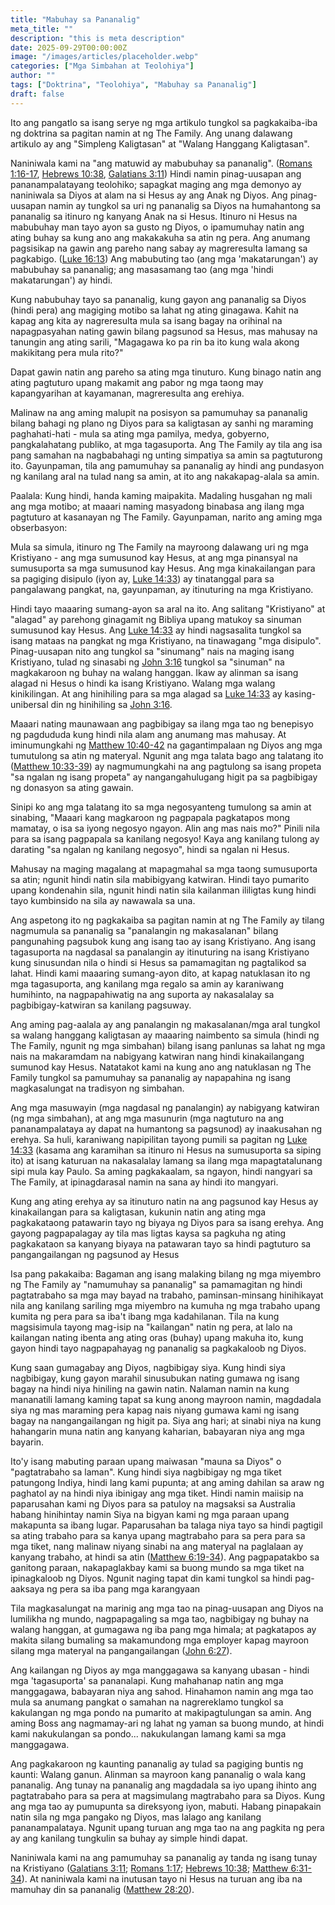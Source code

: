 ```yaml
---
title: "Mabuhay sa Pananalig"
meta_title: ""
description: "this is meta description"
date: 2025-09-29T00:00:00Z
image: "/images/articles/placeholder.webp"
categories: ["Mga Simbahan at Teolohiya"]
author: ""
tags: ["Doktrina", "Teolohiya", "Mabuhay sa Pananalig"]
draft: false
---
```

  
Ito ang pangatlo sa isang serye ng mga artikulo tungkol sa pagkakaiba-iba ng doktrina sa pagitan namin at ng The Family. Ang unang dalawang artikulo ay ang "Simpleng Kaligtasan" at "Walang Hanggang Kaligtasan".  
  
Naniniwala kami na "ang matuwid ay mabubuhay sa pananalig". ([Romans 1:16-17](http://www.biblegateway.com/passage/index.php?search=Romans+1%3A16-17;&version=50;&interface=print), [Hebrews 10:38](http://www.biblegateway.com/passage/index.php?search=Hebrews+10%3A38;&version=50;&interface=print), [Galatians 3:11](http://www.biblegateway.com/passage/index.php?search=Galatians+3%3A11;&version=50;&interface=print)) Hindi namin pinag-uusapan ang pananampalatayang teolohiko; sapagkat maging ang mga demonyo ay naniniwala sa Diyos at alam na si Hesus ay ang Anak ng Diyos. Ang pinag-uusapan namin ay tungkol sa uri ng pananalig sa Diyos na humahantong sa pananalig sa itinuro ng kanyang Anak na si Hesus. Itinuro ni Hesus na mabubuhay man tayo ayon sa gusto ng Diyos, o ipamumuhay natin ang ating buhay sa kung ano ang makakakuha sa atin ng pera. Ang anumang pagsisikap na gawin ang pareho nang sabay ay magreresulta lamang sa pagkabigo. ([Luke 16:13](http://www.biblegateway.com/passage/index.php?search=Luke+16%3A13;&version=50;&interface=print)) Ang mabubuting tao (ang mga 'makatarungan') ay mabubuhay sa pananalig; ang masasamang tao (ang mga 'hindi makatarungan') ay hindi.  
  
Kung nabubuhay tayo sa pananalig, kung gayon ang pananalig sa Diyos (hindi pera) ang magiging motibo sa lahat ng ating ginagawa. Kahit na kapag ang kita ay nagreresulta mula sa isang bagay na orihinal na napagpasyahan nating gawin bilang pagsunod sa Hesus, mas mahusay na tanungin ang ating sarili, "Magagawa ko pa rin ba ito kung wala akong makikitang pera mula rito?"  
  
Dapat gawin natin ang pareho sa ating mga tinuturo. Kung binago natin ang ating pagtuturo upang makamit ang pabor ng mga taong may kapangyarihan at kayamanan, magreresulta ang erehiya.  
  
Malinaw na ang aming malupit na posisyon sa pamumuhay sa pananalig bilang bahagi ng plano ng Diyos para sa kaligtasan ay sanhi ng maraming paghahati-hati - mula sa ating mga pamilya, medya, gobyerno, pangkalahatang publiko, at mga tagasuporta. Ang The Family ay tila ang isa pang samahan na nagbabahagi ng unting simpatiya sa amin sa pagtuturong ito. Gayunpaman, tila ang pamumuhay sa pananalig ay hindi ang pundasyon ng kanilang aral na tulad nang sa amin, at ito ang nakakapag-alala sa amin.  
  
Paalala: Kung hindi, handa kaming maipakita. Madaling husgahan ng mali ang mga motibo; at maaari naming masyadong binabasa ang ilang mga pagtuturo at kasanayan ng The Family. Gayunpaman, narito ang aming mga obserbasyon:  
  
Mula sa simula, itinuro ng The Family na mayroong dalawang uri ng mga Kristiyano - ang mga sumusunod kay Hesus, at ang mga pinansyal na sumusuporta sa mga sumusunod kay Hesus. Ang mga kinakailangan para sa pagiging disipulo (iyon ay, [Luke 14:33](http://www.biblegateway.com/passage/index.php?search=Luke+14%3A33;&version=50;&interface=print)) ay tinatanggal para sa pangalawang pangkat, na, gayunpaman, ay itinuturing na mga Kristiyano.  
  
Hindi tayo maaaring sumang-ayon sa aral na ito. Ang salitang "Kristiyano" at "alagad" ay parehong ginagamit ng Bibliya upang matukoy sa sinuman sumusunod kay Hesus.  Ang [Luke 14:33](http://www.biblegateway.com/passage/index.php?search=Luke+14%3A33;&version=50;&interface=print) ay hindi nagsasalita tungkol sa isang mataas na pangkat ng mga Kristiyano, na tinawagang "mga disipulo". Pinag-uusapan nito ang tungkol sa "sinumang" nais na maging isang Kristiyano, tulad ng sinasabi ng [John 3:16](http://www.biblegateway.com/passage/index.php?search=John+3%3A16;&version=50;&interface=print)  tungkol sa "sinuman" na magkakaroon ng buhay na walang hanggan. Ikaw ay alinman sa isang alagad ni Hesus o hindi ka isang Kristiyano. Walang mga walang kinikilingan. At ang hinihiling para sa mga alagad sa [Luke 14:33](http://www.biblegateway.com/passage/index.php?search=Luke+14%3A33;&version=50;&interface=print)  ay kasing-unibersal din ng hinihiling sa [John 3:16](http://www.biblegateway.com/passage/index.php?search=John+3%3A16;&version=50;&interface=print).  
  
Maaari nating maunawaan ang pagbibigay sa ilang mga tao ng benepisyo ng pagdududa kung hindi nila alam ang anumang mas mahusay. At iminumungkahi ng [Matthew 10:40-42](http://www.biblegateway.com/passage/index.php?search=Matthew+10%3A40-42;&version=50;&interface=print) na gagantimpalaan ng Diyos ang mga tumutulong sa atin ng materyal. Ngunit ang mga talata bago ang talatang ito ([Matthew 10:33-39](http://www.biblegateway.com/passage/index.php?search=Matthew+10%3A33-39;&version=50;&interface=print)) ay nagmumungkahi na ang pagtulong sa isang propeta "sa ngalan ng isang propeta" ay nangangahulugang higit pa sa pagbibigay ng donasyon  sa ating gawain.  
  
Sinipi ko ang mga talatang ito sa mga negosyanteng tumulong sa amin at sinabing, "Maaari kang magkaroon ng pagpapala pagkatapos mong mamatay, o isa sa iyong negosyo ngayon. Alin ang mas nais mo?" Pinili nila para sa isang pagpapala sa kanilang negosyo! Kaya ang kanilang tulong ay darating "sa ngalan ng kanilang negosyo", hindi sa ngalan ni Hesus.  
  
Mahusay na maging magalang at mapagmahal sa mga taong sumusuporta sa atin; ngunit hindi natin sila mabibigyang katwiran. Hindi tayo pumarito upang kondenahin sila, ngunit hindi natin sila kailanman ililigtas kung hindi tayo kumbinsido na sila ay nawawala sa una.  
  
Ang aspetong ito ng pagkakaiba sa pagitan namin at ng The Family ay tilang nagmumula sa pananalig sa "panalangin ng makasalanan" bilang pangunahing pagsubok kung ang isang tao ay isang Kristiyano. Ang isang tagasuporta na nagdasal sa panalangin ay itinuturing na isang Kristiyano kung sinusundan nila o hindi si Hesus sa pamamagitan ng pagtalikod sa lahat.  Hindi kami maaaring sumang-ayon dito, at kapag natuklasan ito ng mga tagasuporta, ang kanilang mga regalo sa amin ay karaniwang humihinto, na nagpapahiwatig na ang suporta ay nakasalalay sa pagbibigay-katwiran sa kanilang pagsuway.  
  
Ang aming pag-aalala ay ang panalangin ng makasalanan/mga aral tungkol sa walang hanggang kaligtasan ay maaaring naimbento sa simula (hindi ng The Family, ngunit ng mga simbahan) bilang isang panlunas sa lahat ng mga nais na makaramdam na nabigyang katwiran nang hindi kinakailangang sumunod kay Hesus. Natatakot kami na kung ano ang natuklasan ng The Family tungkol sa pamumuhay sa pananalig ay napapahina ng isang magkasalungat na tradisyon ng simbahan.  
  
Ang mga masuwayin (mga nagdasal ng panalangin) ay nabigyang katwiran (ng mga simbahan), at ang mga masunurin (mga nagtuturo na ang pananampalataya ay dapat na humantong sa pagsunod) ay inaakusahan ng erehya.  Sa huli, karaniwang napipilitan tayong pumili sa pagitan ng [Luke 14:33](http://www.biblegateway.com/passage/index.php?search=Luke+14%3A33;&version=50;&interface=print)  (kasama ang karamihan sa itinuro ni Hesus na sumusuporta sa siping ito) at isang katuruan na nakasalalay lamang sa ilang mga mapagtatalunang sipi mula kay Paulo. Sa aming pagkakaalam, sa ngayon, hindi nangyari sa The Family, at ipinagdarasal namin na sana ay hindi ito mangyari.  
  
Kung ang ating erehya ay sa itinuturo natin na ang pagsunod kay Hesus ay kinakailangan para sa kaligtasan, kukunin natin ang ating mga pagkakataong patawarin tayo ng biyaya ng Diyos para sa isang erehya. Ang gayong pagpapalagay ay tila mas ligtas kaysa sa pagkuha ng ating pagkakataon sa kanyang biyaya na patawaran tayo sa hindi pagtuturo sa pangangailangan ng pagsunod ay Hesus  
  
Isa pang pakakaiba: Bagaman ang isang malaking bilang ng mga miyembro ng The Family ay "namumuhay sa pananalig" sa pamamagitan ng hindi pagtatrabaho sa mga may bayad na trabaho, paminsan-minsang hinihikayat nila ang kanilang sariling mga miyembro na kumuha ng mga trabaho upang kumita ng pera para sa iba't ibang mga kadahilanan. Tila na kung magsisimula tayong mag-isip na "kailangan" natin ng pera, at lalo na kailangan nating ibenta ang ating oras (buhay) upang makuha ito, kung gayon hindi tayo nagpapahayag ng pananalig sa pagkakaloob ng Diyos.  
  
Kung saan gumagabay ang Diyos, nagbibigay siya. Kung hindi siya nagbibigay, kung gayon marahil sinusubukan nating gumawa ng isang bagay na hindi niya hiniling na gawin natin. Nalaman namin na kung mananatili lamang kaming tapat sa kung anong mayroon namin, magdadala siya ng mas maraming pera kapag nais niyang gumawa kami ng isang bagay na nangangailangan ng higit pa. Siya ang hari; at sinabi niya na kung hahangarin muna natin ang kanyang kaharian, babayaran niya ang mga bayarin.  
  
Ito'y isang mabuting paraan upang maiwasan "mauna sa Diyos" o "pagtatrabaho sa laman". Kung hindi siya nagbibigay ng mga tiket patungong Indiya, hindi lang kami pupunta; at ang aming dahilan sa araw ng paghatol ay na hindi niya ibinigay ang mga tiket. Hindi namin maiisip na paparusahan kami ng Diyos para sa patuloy na magsaksi sa Australia habang hinihintay namin Siya na bigyan kami ng mga paraan upang makapunta sa ibang lugar. Paparusahan ba talaga niya tayo sa hindi pagtigil sa ating trabaho para sa kanya upang magtrabaho para sa pera para sa mga tiket, nang malinaw niyang sinabi na ang materyal na paglalaan ay kanyang trabaho, at hindi sa atin ([Matthew 6:19-34](http://www.biblegateway.com/passage/index.php?search=Matthew+6%3A19-34;&version=50;&interface=print)). Ang pagpapatakbo sa ganitong paraan, nakapaglakbay kami sa buong mundo sa mga tiket na ipinagkaloob ng Diyos. Ngunit naging tapat din kami tungkol sa hindi pag-aaksaya ng pera sa iba pang mga karangyaan  
  
Tila magkasalungat na marinig ang mga tao na pinag-uusapan ang Diyos na lumilikha ng mundo, nagpapagaling sa mga tao, nagbibigay ng buhay na walang hanggan, at gumagawa ng iba pang mga himala; at pagkatapos ay makita silang bumaling sa makamundong mga employer kapag mayroon silang mga materyal na pangangailangan ([John 6:27](http://www.biblegateway.com/passage/index.php?search=John+6%3A27;&version=50;&interface=print)).  
  
Ang kailangan ng Diyos ay mga manggagawa sa kanyang ubasan - hindi mga 'tagasuporta' sa pananalapi. Kung mahahanap natin ang mga manggagawa, babayaran niya ang sahod. Hinahamon namin ang mga tao mula sa anumang pangkat o samahan na nagrereklamo tungkol sa kakulangan ng mga pondo na pumarito at makipagtulungan sa amin. Ang aming Boss ang nagmamay-ari ng lahat ng yaman sa buong mundo, at hindi kami nakukulangan sa pondo... nakukulangan lamang kami sa mga manggagawa.  
  
Ang pagkakaroon ng kaunting pananalig ay tulad sa pagiging buntis ng kaunti: Walang ganun. Alinman sa mayroon kang pananalig o wala kang pananalig. Ang tunay na pananalig ang magdadala sa iyo upang ihinto ang pagtatrabaho para sa pera at magsimulang magtrabaho para sa Diyos. Kung ang mga tao ay pumupunta sa direksyong iyon, mabuti. Habang pinapakain natin sila ng mga pangako ng Diyos, mas lalago ang kanilang pananampalataya. Ngunit upang turuan ang mga tao na ang pagkita ng pera ay ang kanilang tungkulin sa buhay ay simple hindi dapat.  
  
Naniniwala kami na ang pamumuhay sa pananalig  ay tanda ng isang tunay na Kristiyano ([Galatians 3:11](http://www.biblegateway.com/passage/index.php?search=Galatians+3%3A11;&version=50;&interface=print); [Romans 1:17](http://www.biblegateway.com/passage/index.php?search=Romans+1%3A17;&version=50;&interface=print); [Hebrews 10:38](http://www.biblegateway.com/passage/index.php?search=Hebrews+10%3A38;&version=50;&interface=print); [Matthew 6:31-34](http://www.biblegateway.com/passage/index.php?search=Matthew+6%3A31-34;&version=50;&interface=print)). At naniniwala kami na inutusan tayo ni Hesus na turuan ang iba na mamuhay din sa pananalig ([Matthew 28:20](http://www.biblegateway.com/passage/index.php?search=Matthew+28%3A20;&version=50;&interface=print)).  
  
